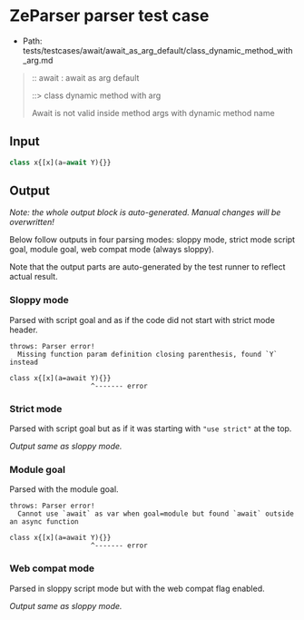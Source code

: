 # ZeParser parser test case

- Path: tests/testcases/await/await_as_arg_default/class_dynamic_method_with_arg.md

> :: await : await as arg default
>
> ::> class dynamic method with arg
>
> Await is not valid inside method args with dynamic method name

## Input

`````js
class x{[x](a=await Y){}}
`````

## Output

_Note: the whole output block is auto-generated. Manual changes will be overwritten!_

Below follow outputs in four parsing modes: sloppy mode, strict mode script goal, module goal, web compat mode (always sloppy).

Note that the output parts are auto-generated by the test runner to reflect actual result.

### Sloppy mode

Parsed with script goal and as if the code did not start with strict mode header.

`````
throws: Parser error!
  Missing function param definition closing parenthesis, found `Y` instead

class x{[x](a=await Y){}}
                    ^------- error
`````

### Strict mode

Parsed with script goal but as if it was starting with `"use strict"` at the top.

_Output same as sloppy mode._

### Module goal

Parsed with the module goal.

`````
throws: Parser error!
  Cannot use `await` as var when goal=module but found `await` outside an async function

class x{[x](a=await Y){}}
                    ^------- error
`````


### Web compat mode

Parsed in sloppy script mode but with the web compat flag enabled.

_Output same as sloppy mode._
